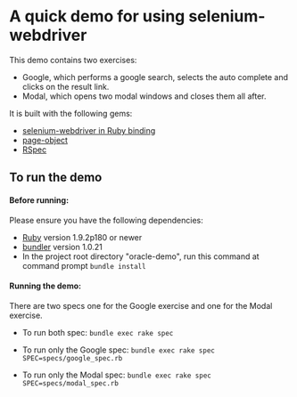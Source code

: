 A quick demo for using selenium-webdriver
=========================================

This demo contains two exercises:
  - Google, which performs a google search, selects the auto complete and clicks on the result link.
  - Modal, which opens two modal windows and closes them all after.
  
It is built with the following gems:
  - [selenium-webdriver in Ruby binding](https://code.google.com/p/selenium/wiki/RubyBindings)
  - [page-object](https://github.com/cheezy/page-object)
  - [RSpec](http://rspec.info/)

## To run the demo
#### Before running:
Please ensure you have the following dependencies:
  - [Ruby](http://www.ruby-lang.org/en/) version 1.9.2p180 or newer
  - [bundler](http://bundler.io/) version 1.0.21
  - In the project root directory "oracle-demo", run this command at command prompt
    ```bundle install```

#### Running the demo:
There are two specs one for the Google exercise and one for the Modal exercise.

 - To run both spec:
  ```bundle exec rake spec```
    
 - To run only the Google spec:
  ```bundle exec rake spec SPEC=specs/google_spec.rb```
 - To run only the Modal spec:
  ```bundle exec rake spec SPEC=specs/modal_spec.rb```
